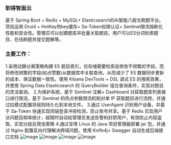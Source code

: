 ### 职得智面云
基于 Spring Boot + Redis + MySQL+ Elasticsearch的Ai智能八股文刷题平台。
项目运用 Druid + HotKey热key缓存+ Sa-Token权限认证+ Sentinel限流熔断化性能和安全性。管理员可以创建题库并批量关联题目，用户可以ES分词检索题目、在线刷题并提交题解等。
### 主要工作：
1.采用动静分离策略构建 ES 题目索引，仅存储需要检索且修改不频繁的字段，而将修改频繁的字段(如点赞数)从数据库中关联查询，从而减少了 ES 数据同步更新的成本、保证数据一致性。使用 Kibana DevTools + DSL 调试 ES 的搜索效果，并使用 Spring Data Elasticsearch 的 QueryBuilder 组合查询条件，实现对题目的灵活查询。
2.为保护系统，基于 Sentinel 注解+ Dashboard 对获取题库列表接口进行限流，基于 Sentinel 的热点参数限流机制对单 IP 获取题目进行流控，并通过拉模式配置将规则持久化到本地文件。
3.通过 UserAgent 识别用户设备，并基于 Sa-Token 快速实现同端登录冲突检测，防止账号共享。基于 Redis 实现用户访问题目频率统计，超限时自动给管理员发送告警和封禁用户，有效防止内容盗取，实现分级反爬虫策略
4.通过宝塔 Linux 的 Java 项目管理器部署 jar 包，并通过 Nginx 配置反向代理解决跨域问题，使用 Knife4j+ Swagger 自动生成后端接口文档
![image](https://github.com/user-attachments/assets/7d7c03f0-301f-4247-ab91-5e8ca6b85cdb)
![image](https://github.com/user-attachments/assets/f3a48a23-8dee-41b7-81cf-0d39efae8919)
![image](https://github.com/user-attachments/assets/050de75d-44df-4fe5-9795-b0b47fe9e2fe)
![image](https://github.com/user-attachments/assets/7ee7ccc2-2da1-4575-8397-54b9356c373a)
